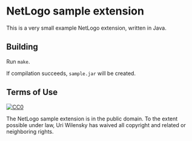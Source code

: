 # NetLogo sample extension

This is a very small example NetLogo extension, written in Java.

## Building

Run `make`.

If compilation succeeds, `sample.jar` will be created.

## Terms of Use

[![CC0](http://i.creativecommons.org/p/zero/1.0/88x31.png)](http://creativecommons.org/publicdomain/zero/1.0/)

The NetLogo sample extension is in the public domain.  To the extent possible under law, Uri Wilensky has waived all copyright and related or neighboring rights.
